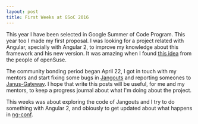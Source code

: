 ```yaml
---
layout: post
title: First Weeks at GSoC 2016
---
```


This year I have been selected in Google Summer of Code Program. This year too I
made my first proposal. I was looking for a project related with Angular,
specially with Angular 2, to improve my knowledge about this framework and his
new version. It was amazing when I found
[this idea](https://github.com/openSUSE/mentoring/issues/16) from the people of
openSuse.

The community bonding period began April 22, I got in touch with my mentors
and start fixing some bugs in [Jangouts](https://github.com/jangouts/jangouts/pulls?utf8=%E2%9C%93&q=is%3Apr+author%3Amagarcia+created%3A%3C2016-05-07_)
and reporting someones to [Janus-Gateway](https://github.com/meetecho/janus-gateway/issues?utf8=%E2%9C%93&q=+is%3Aissue+author%3Amagarcia+created%3A%3C2016-05-07).
I hope that write this posts will be useful, for me and my mentors, to keep
a progress journal about what I'm doing about the project.

This weeks was about exploring the code of Jangouts and I try to do something with
Angular 2, and obiously to get updated about what happens in
[ng-conf](http://www.ng-conf.org).
